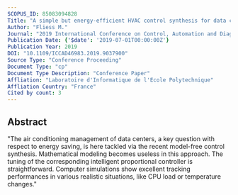 ```yaml
---
SCOPUS_ID: 85083094828
Title: "A simple but energy-efficient HVAC control synthesis for data centers"
Author: "Fliess M."
Journal: "2019 International Conference on Control, Automation and Diagnosis, ICCAD 2019 - Proceedings"
Publication Date: {'$date': '2019-07-01T00:00:00Z'}
Publication Year: 2019
DOI: "10.1109/ICCAD46983.2019.9037900"
Source Type: "Conference Proceeding"
Document Type: "cp"
Document Type Description: "Conference Paper"
Affliation: "Laboratoire d'Informatique de l'Ecole Polytechnique"
Affliation Country: "France"
Cited by count: 3
---
```


## Abstract
"The air conditioning management of data centers, a key question with respect to energy saving, is here tackled via the recent model-free control synthesis. Mathematical modeling becomes useless in this approach. The tuning of the corresponding intelligent proportional controller is straightforward. Computer simulations show excellent tracking performances in various realistic situations, like CPU load or temperature changes."
